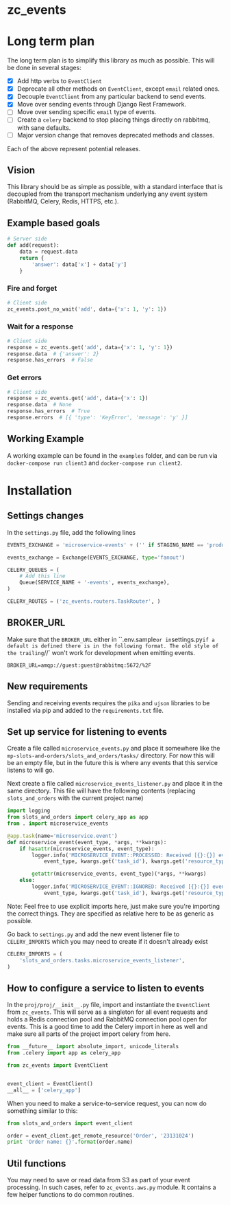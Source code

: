 # zc_events

# Long term plan

The long term plan is to simplify this library as much as possible. This will be done in several stages:

- [x] Add http verbs to `EventClient`
- [x] Deprecate all other methods on `EventClient`, except `email` related ones.
- [x] Decouple `EventClient` from any particular backend to send events.
- [x] Move over sending events through Django Rest Framework.
- [ ] Move over sending specific `email` type of events.
- [ ] Create a `celery` backend to stop placing things directly on rabbitmq, with sane defaults.
- [ ] Major version change that removes deprecated methods and classes.

Each of the above represent potential releases.

## Vision

This library should be as simple as possible, with a standard interface that is decoupled from the transport mechanism underlying any event system (RabbitMQ, Celery, Redis, HTTPS, etc.).

## Example based goals

```python
# Server side
def add(request):
    data = request.data
    return {
        'answer': data['x'] + data['y']
    }
```

### Fire and forget

```python
# Client side
zc_events.post_no_wait('add', data={'x': 1, 'y': 1})
```

### Wait for a response

```python
# Client side
response = zc_events.get('add', data={'x': 1, 'y': 1})
response.data  # {'answer': 2}
response.has_errors  # False
```


### Get errors

```python
# Client side
response = zc_events.get('add', data={'x': 1})
response.data  # None
response.has_errors  # True
response.errors  # [{ 'type': 'KeyError', 'message': 'y' }]
```

## Working Example

A working example can be found in the `examples` folder, and can be run via `docker-compose run client3` and `docker-compose run client2`.

# Installation

## Settings changes

In the `settings.py` file, add the following lines

```python
EVENTS_EXCHANGE = 'microservice-events' + ('' if STAGING_NAME == 'production' else '-{}'.format(STAGING_NAME))

events_exchange = Exchange(EVENTS_EXCHANGE, type='fanout')

CELERY_QUEUES = (
    # Add this line
    Queue(SERVICE_NAME + '-events', events_exchange),
)

CELERY_ROUTES = ('zc_events.routers.TaskRouter', )
```

## BROKER_URL

Make sure that the `BROKER_URL` either in ``.env.sample` or in `settings.py` if a default is defined there is in the following format. The old style of the trailing `//` won't work for development when emitting events.

```
BROKER_URL=amqp://guest:guest@rabbitmq:5672/%2F
```

## New requirements

Sending and receiving events requires the `pika` and `ujson` libraries to be installed via pip and added to the `requirements.txt` file.

## Set up service for listening to events

Create a file called `microservice_events.py` and place it somewhere like the `mp-slots-and-orders/slots_and_orders/tasks/` directory. For now this will be an empty file, but in the future this is where any events that this service listens to will go.

Next create a file called `microservice_events_listener.py` and place it in the same directory. This file will have the following contents (replacing `slots_and_orders` with the current project name)

```python
import logging
from slots_and_orders import celery_app as app
from . import microservice_events

@app.task(name='microservice.event')
def microservice_event(event_type, *args, **kwargs):
    if hasattr(microservice_events, event_type):
        logger.info('MICROSERVICE_EVENT::PROCESSED: Received [{}:{}] event for object ({}:{}) and user {}'.format(
            event_type, kwargs.get('task_id'), kwargs.get('resource_type'), kwargs.get('resource_id'), kwargs.get('user_id')))

        getattr(microservice_events, event_type)(*args, **kwargs)
    else:
        logger.info('MICROSERVICE_EVENT::IGNORED: Received [{}:{}] event for object ({}:{}) and user {}'.format(
            event_type, kwargs.get('task_id'), kwargs.get('resource_type'), kwargs.get('resource_id'), kwargs.get('user_id')))

```

Note: Feel free to use explicit imports here, just make sure you're importing the correct things. They are specified as relative here to be as generic as possible.

Go back to `settings.py` and add the new event listener file to `CELERY_IMPORTS` which you may need to create if it doesn't already exist

```python
CELERY_IMPORTS = (
    'slots_and_orders.tasks.microservice_events_listener',
)
```

## How to configure a service to listen to events

In the `proj/proj/__init__.py` file, import and instantiate the `EventClient` from `zc_events`. This will serve as a singleton for all event requests and holds a Redis connection pool and RabbitMQ connection pool open for events. This is a good time to add the Celery import in here as well and make sure all parts of the project import celery from here.

```python
from __future__ import absolute_import, unicode_literals
from .celery import app as celery_app

from zc_events import EventClient


event_client = EventClient()
__all__ = ['celery_app']
```

When you need to make a service-to-service request, you can now do something similar to this:

```python
from slots_and_orders import event_client

order = event_client.get_remote_resource('Order', '23131024')
print 'Order name: {}'.format(order.name)
```

## Util functions

You may need to save or read data from S3 as part of your event processing. In such cases, refer to `zc_events.aws.py` module. It contains a few helper functions to do common routines. 
